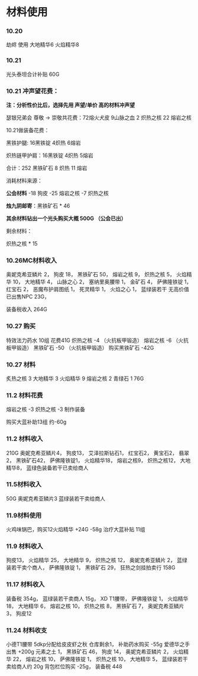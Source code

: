 # 材料使用
### 10.20 
劫烬 使用 大地精华6 火焰精华8

### 10.21
光头泰坦合计补贴 60G

### 10.21 冲声望花费：

**注：分析性价比后，选择先用  声望/单价  高的材料冲声望**

瑟银兄弟会  尊敬 -> 崇敬共花费：72熔火犬皮 9山脉之血  2 炽热之核 22 熔岩之核

10.21做装备花费：

黑铁护腿: 16黑铁锭 4炽热 6熔岩

炽热链甲护肩：16黑铁锭 4炽热 5熔岩

合计：252 黑铁矿石   8 炽热 11 熔岩

消耗材料来源：

**公会材料** 
-18 狗皮
-25 熔岩之核
-7 炽热之核

**烛九阴邮寄**：黑铁矿石 * 46

**其余材料钻出一个光头购买大概 500G （公会已出）**

剩余材料：

炽热之核 * 15

### 10.26MC材料收入
奥妮克希亚鳞片 2，
狗皮 18，
黑铁矿石 50，
熔岩之核 9，
炽热之核 5，
火焰精华 10，
大地精华 4，
山脉之心 2，
塞纳里奥腰带 1，
金矿石 4，
萨佛隆铁锭 1，
红宝石 2，
恶魔布护肩图纸 1，
死灵精华 1，
火焰之心 1，
蓝绿装若干 无高价值 已出售NPC 23G，

装备税收入 264G

### 10.27 购买
特效法力药水 10组 花费41G
炽热之核 -4 （火抗板甲锻造）
熔岩之核 -6 （火抗板甲锻造）
黑铁矿石 -50 （火抗板甲锻造）
购买黑铁矿石 -42G

### 10.27 材料
炙热之核 3
大地精华 3
火焰精华 9
熔岩之核 2
青绿石 1
76G

### 11.2 材料花费
熔岩之核 -3
炽热之核 -3
制作装备

购买大蓝补助13组 约-60g

### 11.2 材料收入
210G
奥妮克希亚鳞片4，
狗皮13，
艾泽拉斯钻石1，
红宝石2，
黄宝石2，
翡翠2，
黑铁矿石42，
萨佛隆铁锭1，
火焰精华18，
熔岩之核9，
炽热之核12，
大地精华8，
蓝绿色装备若干已卖给商人

### 11.5材料收入
50G
奥妮克希亚鳞片3
蓝绿装若干卖给商人

### 11.9材料使用
火鸡味锅巴，购买12火焰精华 +24G
-58g 治疗大蓝补贴 11组

### 11.9 材料收入
狗皮13，
火焰精华 25，
大地精华 9，
炽热之核 12，
奥妮克希亚鳞片 2，
蓝绿装若干卖个商人，
萨佛隆铁锭 1，
黑铁矿石 29，
狂热之剑挂拍卖行 158G

### 11.17 材料收入
装备税 354g，
蓝绿装若干卖商人 15g，
XD T1腰带，
萨佛隆铁锭 1，
火焰精华 18，
大地精华 6，
熔岩之核 10，
炽热之核 8，
黑铁矿石 7，
奥妮克希亚鳞片 3，
狗皮12

### 11.24 材料收支
小德T1腰带 5dkp分配给皮皮虾之秋 仓库剩余1，
补助药水购买 -55g
爱德华之手出售 +200g
元素之土 1，
黑铁矿石 46，
狗皮 14，
奥妮克希亚鳞片 2，
火焰精华 22，
熔岩之核 10，
萨佛隆铁锭 1，
炽热之核 10，
大地精华 5，
蓝绿装若干卖给商人约 20g
背包栏位购买 -25g，
装备税 448
